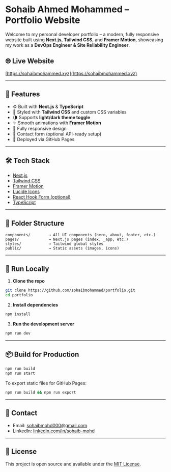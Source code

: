 # Sohaib Ahmed Mohammed – Portfolio Website

Welcome to my personal developer portfolio – a modern, fully responsive website built using **Next.js**, **Tailwind CSS**, and **Framer Motion**, showcasing my work as a **DevOps Engineer & Site Reliability Engineer**.

## 🌐 Live Website

[https://sohaibmohammed.xyz](https://sohaibmohammed.xyz)

---

## 📌 Features

- ⚙️ Built with **Next.js** & **TypeScript**
- 🎨 Styled with **Tailwind CSS** and custom CSS variables
- 🌗 Supports **light/dark theme toggle**
- ✨ Smooth animations with **Framer Motion**
- 📱 Fully responsive design
- 💬 Contact form (optional API-ready setup)
- 🚀 Deployed via GitHub Pages

---

## 🛠 Tech Stack

- [Next.js](https://nextjs.org/)
- [Tailwind CSS](https://tailwindcss.com/)
- [Framer Motion](https://www.framer.com/motion/)
- [Lucide Icons](https://lucide.dev/icons/)
- [React Hook Form (optional)](https://react-hook-form.com/)
- [TypeScript](https://www.typescriptlang.org/)

---

## 📁 Folder Structure

```
components/        → All UI components (hero, about, footer, etc.)
pages/             → Next.js pages (index, _app, etc.)
styles/            → Tailwind global styles
public/            → Static assets (images, icons)
```

---

## 🚀 Run Locally

1. **Clone the repo**
```bash
git clone https://github.com/sohaibmohammed/portfolio.git
cd portfolio
```

2. **Install dependencies**
```bash
npm install
```

3. **Run the development server**
```bash
npm run dev
```

---

## 📦 Build for Production

```bash
npm run build
npm run start
```

To export static files for GitHub Pages:
```bash
npm run build && npm run export
```

---

## 📩 Contact

- Email: [sohaibmohd000@gmail.com](mailto:sohaibmohd000@gmail.com)
- LinkedIn: [linkedin.com/in/sohaib-mohd](https://linkedin.com/in/sohaib-mohd)

---

## 📄 License

This project is open source and available under the [MIT License](LICENSE).
